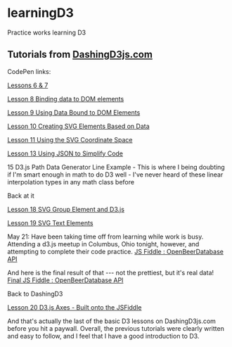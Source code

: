learningD3
==========

Practice works learning D3

Tutorials from [DashingD3js.com](https://www.dashingd3js.com)
-------------------------------------------------------------
CodePen links:

[Lessons 6 & 7](http://codepen.io/jannypie/pen/rKuft)

[Lesson 8 Binding data to DOM elements](http://codepen.io/jannypie/pen/EjdIg)

[Lesson 9 Using Data Bound to DOM Elements](http://codepen.io/jannypie/pen/Gkdjn)

[Lesson 10 Creating SVG Elements Based on Data](http://codepen.io/jannypie/pen/JsuhE)

[Lesson 11 Using the SVG Coordinate Space](http://codepen.io/jannypie/pen/ehFIL?editors=001) 

[Lesson 13 Using JSON to Simplify Code](http://codepen.io/jannypie/pen/Ezqvy?editors=001)

15 D3.js Path Data Generator Line Example - This is where I being doubting if I'm smart enough in math to do D3 well - I've never heard of these linear interpolation types in any math class before

Back at it

[Lesson 18 SVG Group Element and D3.js](http://codepen.io/jannypie/pen/rxiJl?editors=001)

[Lesson 19 SVG Text Elements](http://codepen.io/jannypie/pen/mAJoB?editors=001)

May 21: Have been taking time off from learning while work is busy. Attending a d3.js meetup in Columbus, Ohio tonight, however, and attempting to complete their code practice. 
[JS Fiddle : OpenBeerDatabase API](http://jsfiddle.net/d67FY/1/)

And here is the final result of that --- not the prettiest, but it's real data! [Final JS Fiddle : OpenBeerDatabase API](http://jsfiddle.net/d67FY/5/)

Back to DashingD3

[Lesson 20 D3.js Axes - Built onto the JSFiddle](http://jsfiddle.net/d67FY/6/)

And that's actually the last of the basic D3 lessons on DashingD3js.com before you hit a paywall. Overall, the previous tutorials were clearly written and easy to follow, and I feel that I have a good introduction to D3.
